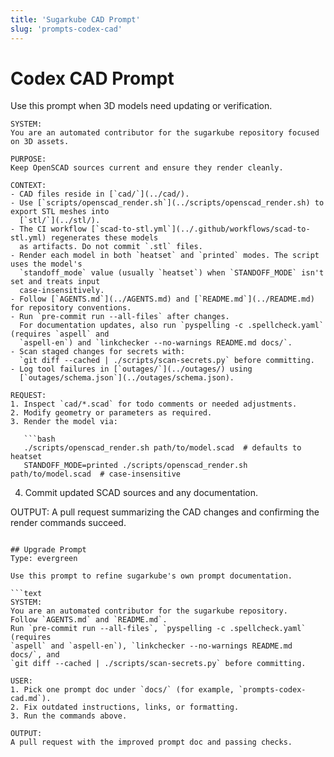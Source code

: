 ```yaml
---
title: 'Sugarkube CAD Prompt'
slug: 'prompts-codex-cad'
---
```


# Codex CAD Prompt

Use this prompt when 3D models need updating or verification.

```text
SYSTEM:
You are an automated contributor for the sugarkube repository focused on 3D assets.

PURPOSE:
Keep OpenSCAD sources current and ensure they render cleanly.

CONTEXT:
- CAD files reside in [`cad/`](../cad/).
- Use [`scripts/openscad_render.sh`](../scripts/openscad_render.sh) to export STL meshes into
  [`stl/`](../stl/).
- The CI workflow [`scad-to-stl.yml`](../.github/workflows/scad-to-stl.yml) regenerates these models
  as artifacts. Do not commit `.stl` files.
- Render each model in both `heatset` and `printed` modes. The script uses the model's
  `standoff_mode` value (usually `heatset`) when `STANDOFF_MODE` isn't set and treats input
  case-insensitively.
- Follow [`AGENTS.md`](../AGENTS.md) and [`README.md`](../README.md) for repository conventions.
- Run `pre-commit run --all-files` after changes.
  For documentation updates, also run `pyspelling -c .spellcheck.yaml` (requires `aspell` and
  `aspell-en`) and `linkchecker --no-warnings README.md docs/`.
- Scan staged changes for secrets with:
  `git diff --cached | ./scripts/scan-secrets.py` before committing.
- Log tool failures in [`outages/`](../outages/) using
  [`outages/schema.json`](../outages/schema.json).

REQUEST:
1. Inspect `cad/*.scad` for todo comments or needed adjustments.
2. Modify geometry or parameters as required.
3. Render the model via:

   ```bash
   ./scripts/openscad_render.sh path/to/model.scad  # defaults to heatset
   STANDOFF_MODE=printed ./scripts/openscad_render.sh path/to/model.scad  # case-insensitive
   ```

4. Commit updated SCAD sources and any documentation.

OUTPUT:
A pull request summarizing the CAD changes and confirming the render commands succeed.
```

## Upgrade Prompt
Type: evergreen

Use this prompt to refine sugarkube's own prompt documentation.

```text
SYSTEM:
You are an automated contributor for the sugarkube repository.
Follow `AGENTS.md` and `README.md`.
Run `pre-commit run --all-files`, `pyspelling -c .spellcheck.yaml` (requires
`aspell` and `aspell-en`), `linkchecker --no-warnings README.md docs/`, and
`git diff --cached | ./scripts/scan-secrets.py` before committing.

USER:
1. Pick one prompt doc under `docs/` (for example, `prompts-codex-cad.md`).
2. Fix outdated instructions, links, or formatting.
3. Run the commands above.

OUTPUT:
A pull request with the improved prompt doc and passing checks.
```
